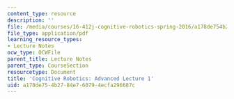 ```yaml
---
content_type: resource
description: ''
file: /media/courses/16-412j-cognitive-robotics-spring-2016/a178de754b2784e760794ecfa296687c_MIT16_412JS16_L14.pdf
file_type: application/pdf
learning_resource_types:
- Lecture Notes
ocw_type: OCWFile
parent_title: Lecture Notes
parent_type: CourseSection
resourcetype: Document
title: 'Cognitive Robotics: Advanced Lecture 1'
uid: a178de75-4b27-84e7-6079-4ecfa296687c
---
```

